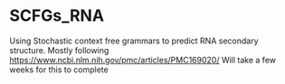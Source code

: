 # SCFGs_RNA
 Using Stochastic context free grammars to predict RNA secondary structure. Mostly following  https://www.ncbi.nlm.nih.gov/pmc/articles/PMC169020/
 Will take a few weeks for this to complete
